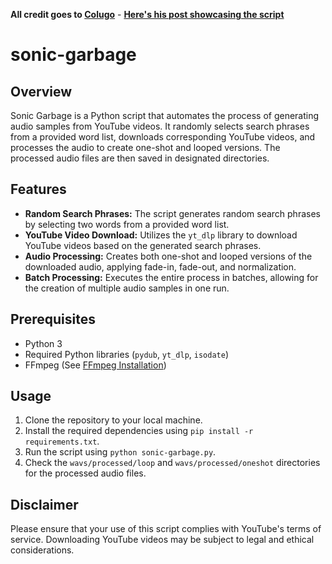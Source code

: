 **All credit goes to [Colugo](https://twitter.com/ColugoMusic)** -
**[Here's his post showcasing the script](https://twitter.com/ColugoMusic/status/1726001266180956440?s=20)**

# sonic-garbage

## Overview

Sonic Garbage is a Python script that automates the process of generating audio samples from YouTube videos. It randomly selects search phrases from a provided word list, downloads corresponding YouTube videos, and processes the audio to create one-shot and looped versions. The processed audio files are then saved in designated directories.

## Features

- **Random Search Phrases:** The script generates random search phrases by selecting two words from a provided word list.
- **YouTube Video Download:** Utilizes the `yt_dlp` library to download YouTube videos based on the generated search phrases.
- **Audio Processing:** Creates both one-shot and looped versions of the downloaded audio, applying fade-in, fade-out, and normalization.
- **Batch Processing:** Executes the entire process in batches, allowing for the creation of multiple audio samples in one run.

## Prerequisites

- Python 3
- Required Python libraries (`pydub`, `yt_dlp`, `isodate`)
- FFmpeg (See [FFmpeg Installation](https://ffmpeg.org/download.html))

## Usage

1. Clone the repository to your local machine.
2. Install the required dependencies using `pip install -r requirements.txt`.
3. Run the script using `python sonic-garbage.py`.
4. Check the `wavs/processed/loop` and `wavs/processed/oneshot` directories for the processed audio files.

## Disclaimer

Please ensure that your use of this script complies with YouTube's terms of service. Downloading YouTube videos may be subject to legal and ethical considerations.
